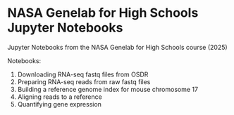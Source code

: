 # NASA Genelab for High Schools Jupyter Notebooks
Jupyter Notebooks from the NASA Genelab for High Schools course (2025) 

Notebooks:  
1. Downloading RNA-seq fastq files from OSDR
2. Preparing RNA-seq reads from raw fastq files
3. Building a reference genome index for mouse chromosome 17
4. Aligning reads to a reference
5. Quantifying gene expression
